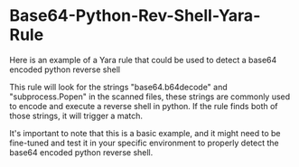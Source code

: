 # Base64-Python-Rev-Shell-Yara-Rule
Here is an example of a Yara rule that could be used to detect a base64 encoded python reverse shell

This rule will look for the strings "base64.b64decode" and "subprocess.Popen" in the scanned files, these strings are commonly used to encode and execute a reverse shell in python. If the rule finds both of those strings, it will trigger a match.

It's important to note that this is a basic example, and it might need to be fine-tuned and test it in your specific environment to properly detect the base64 encoded python reverse shell.
